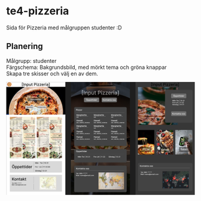 # te4-pizzeria

Sida för Pizzeria med målgruppen studenter :D

## Planering
Målgrupp: studenter \
Färgschema: Bakgrundsbild, med mörkt tema och gröna knappar \
Skapa tre skisser och välj en av dem.

<img src="./src/images/figma.png"
     alt="figma skissar"
     style="float: left; margin-right: 10px;" />

